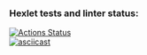 ### Hexlet tests and linter status:
[![Actions Status](https://github.com/Mansur903/frontend-project-lvl2/workflows/hexlet-check/badge.svg)](https://github.com/Mansur903/frontend-project-lvl2/actions)  
[![asciicast](https://asciinema.org/a/x6K29YcwNLFUrxnoYwasgOqCf.svg)](https://asciinema.org/a/x6K29YcwNLFUrxnoYwasgOqCf)

